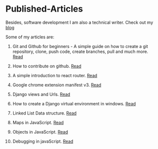 # Published-Articles

Besides, software development I am also a technical writer. Check out my [blog](https://dev.to/ericawanja) 

Some of my articles are:
1. Git and Github for beginners -
A simple guide on how to create a git repository, clone, push code, create branches, pull and much more. [Read](https://dev.to/ericawanja/git-and-github-for-beginners-33a0)

2. How to contribute on github. [Read](https://dev.to/ericawanja/how-to-contribute-on-github-2p18)

3. A simple introduction to react router. [Read](https://dev.to/ericawanja/a-simple-introduction-to-react-router-51cn)
4. Google chrome extension manifest v3. [Read](https://dev.to/ericawanja/google-chrome-extension-manifest-v3-for-beginners-5ao3)
5. Django views and Urls. [Read](https://dev.to/ericawanja/django-views-and-urls-8d7)
6. How to create a Django virtual environment in windows. [Read](https://dev.to/ericawanja/how-to-create-a-django-virtual-environment-in-windows-5f27)
7. Linked List Data structure. [Read](https://dev.to/ericawanja/linked-list-data-structure-11l8)
8. Maps in JavaScript. [Read](https://dev.to/ericawanja/maps-in-javascript-3ng2)
9. Objects in JavaScript. [Read](https://dev.to/ericawanja/objects-in-javascript-for-beginners-38l2) 
10. Debugging in javaScript. [Read](https://dev.to/ericawanja/debugging-in-javascript-4ppb)
